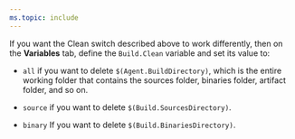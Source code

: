 ```yaml
---
ms.topic: include
---
```


If you want the Clean switch described above to work differently, then on the **Variables** tab, define the `Build.Clean` variable and set its value to:

* `all` if you want to delete `$(Agent.BuildDirectory)`, which is the entire working folder that contains the sources folder, binaries folder, artifact folder, and so on.

* `source` if you want to delete `$(Build.SourcesDirectory)`.

* `binary` If you want to delete `$(Build.BinariesDirectory)`.
